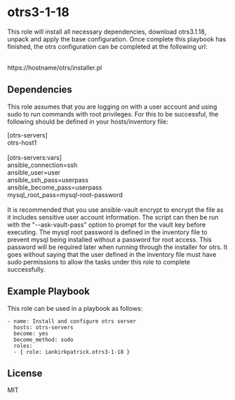 otrs3-1-18
==========

This role will install all necessary dependencies, download otrs3.1.18, unpack and apply the base configuration. Once complete this playbook has finished, the otrs configuration can be completed at the following url:<br><br>

https://hostname/otrs/installer.pl

Dependencies
------------

This role assumes that you are logging on with a user account and using sudo to run commands with root privileges. For this to be successful, the following should be defined in your hosts/inventory file:

[otrs-servers]<br>
otrs-host1<br>
<br>
[otrs-servers:vars]<br>
ansible_connection=ssh<br>
ansible_user=user<br>
ansible_ssh_pass=userpass<br>
ansible_become_pass=userpass<br>
mysql_root_pass=mysql-root-password<br>
<br>
It is recommended that you use ansible-vault encrypt <inventory-file> to encrypt the file as it includes sensitive user account information. The script can then be run with the "--ask-vault-pass" option to prompt for the vault key before executing. The mysql root password is defined in the inventory file to prevent mysql being installed without a password for root access. This password will be required later when running through the installer for otrs.
It goes without saying that the user defined in the inventory file must have sudo permissions to allow the tasks under this role to complete successfully.

Example Playbook
----------------

This role can be used in a playbook as follows: 

    - name: Install and configure otrs server
      hosts: otrs-servers
      become: yes
      become_method: sudo
      roles:
      - { role: iankirkpatrick.otrs3-1-18 }

License
-------

MIT


